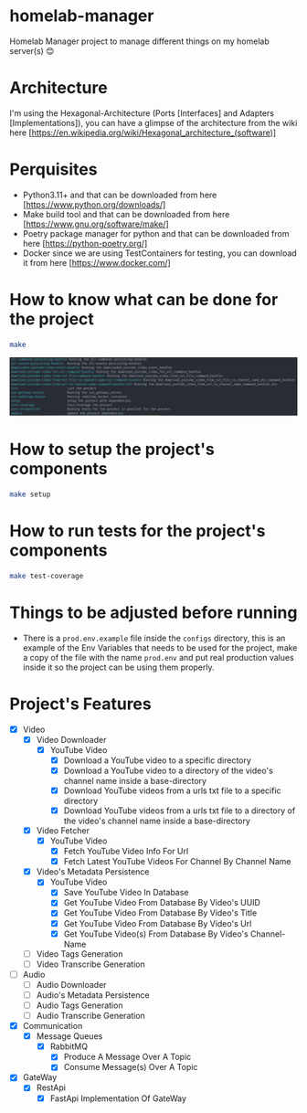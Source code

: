 # homelab-manager

Homelab Manager project to manage different things on my homelab server(s) 😊

# Architecture
I'm using the Hexagonal-Architecture (Ports [Interfaces] and Adapters [Implementations]), you can have a glimpse of the architecture from the wiki here [https://en.wikipedia.org/wiki/Hexagonal_architecture_(software)]

# Perquisites

- Python3.11+ and that can be downloaded from here [https://www.python.org/downloads/]
- Make build tool and that can be downloaded from here [https://www.gnu.org/software/make/]
- Poetry package manager for python and that can be downloaded from here [https://python-poetry.org/]
- Docker since we are using TestContainers for testing, you can download it from here [https://www.docker.com/]

# How to know what can be done for the project

```bash
make
```
![all_make_commands](resources/images/all_make_commands.png)

# How to setup the project's components

```bash
make setup
```

# How to run tests for the project's components

```bash
make test-coverage
```

# Things to be adjusted before running
- There is a `prod.env.example` file inside the `configs` directory, this is an example of the Env Variables that needs to be used for the project, make a copy of the file with the name `prod.env` and put real production values inside it so the project can be using them properly.

# Project's Features

- [x] Video
  - [x] Video Downloader
    - [x] YouTube Video
      - [x] Download a YouTube video to a specific directory
      - [x] Download a YouTube video to a directory of the video's channel name inside a base-directory
      - [x] Download YouTube videos from a urls txt file to a specific directory
      - [x] Download YouTube videos from a urls txt file to a directory of the video's channel name inside a base-directory
  
  - [x] Video Fetcher
    - [x] YouTube Video
      - [x] Fetch YouTube Video Info For Url
      - [x] Fetch Latest YouTube Videos For Channel By Channel Name
  
  - [x] Video's Metadata Persistence
    - [x] YouTube Video
      - [x] Save YouTube Video In Database
      - [x] Get YouTube Video From Database By Video's UUID
      - [x] Get YouTube Video From Database By Video's Title
      - [x] Get YouTube Video From Database By Video's Url
      - [x] Get YouTube Video(s) From Database By Video's Channel-Name
  
  - [ ] Video Tags Generation
  - [ ] Video Transcribe Generation

- [ ] Audio
  - [ ] Audio Downloader
  - [ ] Audio's Metadata Persistence
  - [ ] Audio Tags Generation
  - [ ] Audio Transcribe Generation

- [x] Communication
  - [x] Message Queues
    - [x] RabbitMQ
      - [x] Produce A Message Over A Topic
      - [x] Consume Message(s) Over A Topic

- [x] GateWay
  - [x] RestApi
    - [x] FastApi Implementation Of GateWay
